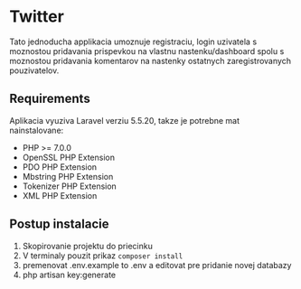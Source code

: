 # Twitter
Tato jednoducha applikacia umoznuje registraciu, login uzivatela s moznostou pridavania prispevkou na vlastnu nastenku/dashboard spolu s moznostou pridavania komentarov na nastenky ostatnych zaregistrovanych pouzivatelov.  

## Requirements
Aplikacia vyuziva Laravel verziu 5.5.20, takze je potrebne mat nainstalovane:  
- PHP >= 7.0.0
- OpenSSL PHP Extension
- PDO PHP Extension
- Mbstring PHP Extension
- Tokenizer PHP Extension
- XML PHP Extension
  
## Postup instalacie  
1) Skopirovanie projektu do priecinku
2) V terminaly pouzit prikaz ```composer install```
3) premenovat .env.example to .env a editovat pre pridanie novej databazy
4) php artisan key:generate
